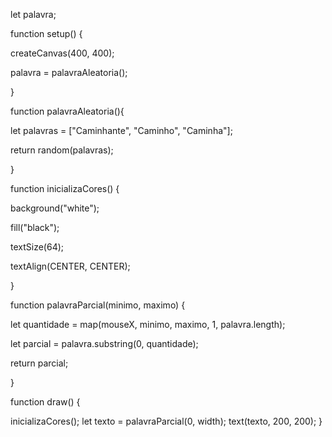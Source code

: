 let palavra;

function setup() {

  createCanvas(400, 400);

  palavra = palavraAleatoria();

}

function palavraAleatoria(){

  let palavras = ["Caminhante", "Caminho", "Caminha"];

  return random(palavras);

}

function inicializaCores() {

  background("white");

  fill("black");

  textSize(64);

  textAlign(CENTER, CENTER);

}

function palavraParcial(minimo, maximo) {

  let quantidade = map(mouseX, minimo, maximo, 1, palavra.length);

  let parcial = palavra.substring(0, quantidade);

  return parcial;

}

function draw() {

  inicializaCores();
  let texto = palavraParcial(0, width);
  text(texto, 200, 200);
}
